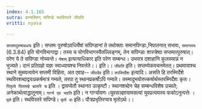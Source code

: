 ```yaml
---
index: 4.1.165
sutra: वान्यस्मिन् सपिण्डे स्थविरतरे जीवति
vritti: nyasa

---
```

`सप्तमपुरुषावधयः` इति। सप्तमः पुरुषोऽवधिर्येषां सपिण्डानां ते तथोक्ताः समानपिण्डाः,निपातनात् सभावः, `समानस्य` (6.3.84) इति योगविभागाद्वा। तस्य च योगविभागस्यैतल्लिङ्गम्, तेन सपिण्डाः शास्त्रेष्वा सप्तमात्पुरुषात्। परेण ये ते सपिण्डा नोच्यन्ते। `येषाम्` इत्यत्याधिकार इति परेण सम्बन्धः।
उभयत्र दशाहानि कुलस्यान्नं न भुज्यते।
दानं प्रतिग्रहो यज्ञः स्वाध्यायश्च निवर्त्तते।। इति।।
`जीवति` इति। सप्तम्येकवचनमेतत्। प्रथमायाश्च स्थाने सुब्व्यत्ययेन सप्तमी विहिता, अत एवाह-- `जीवदेव` इति। `तरब्निर्देशः` इत्यादि। असति हि तरब्निर्देशे स्थविरशब्दाद्वयःप्रकर्षमात्रं गम्यते, तरपा तु स्थानप्रकर्षोऽपि गम्यते। तस्मादुभयोरुत्कर्षार्थस्तरब्निर्देशः कृतः। `पितृव्ये पितामहे भ्रातरि च` इति । द्वावप्येतौ स्थानत उत्कृष्टौ। स्थानशब्देन चेह सम्बन्धविशेष उच्यते; अनेकार्थत्वाद्धातूनाम्।
`गार्ग्य एव भवति` इति। न गार्ग्यायणः।युवसञ्ज्ञायामसत्यां युवप्रत्ययस्य फकोऽनुत्पत्तेः । `मृते` इति। स्थविरतरे सपिण्डे। `मृतो वा` इति। पौत्रप्रभृतिरप्यत्र मृतोऽर्थः।।
